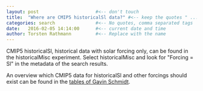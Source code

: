```yaml
---
layout: post                     #<-- don't touch
title:  "Where are CMIP5 historicalSl data?" #<-- keep the quotes " ... "
categories: search               #<-- No quotes, comma separated tags
date:   2016-02-05 14:14:00      #<-- current date and time
author: Torsten Rathmann         #<-- Replace with the name
---
```


CMIP5 historicalSl, historical data with solar forcing only, can be found in the historicalMisc experiment. Select historicalMisc and look for "Forcing = Sl" in the metadata of the search results.

An overview which CMIP5 data for historicalSl and other forcings should exist can be found in the [tables of Gavin Schmidt][historical_Misc].

[historical_Misc]: http://cmip-pcmdi.llnl.gov/cmip5/docs/historical_Misc_forcing.pdf
